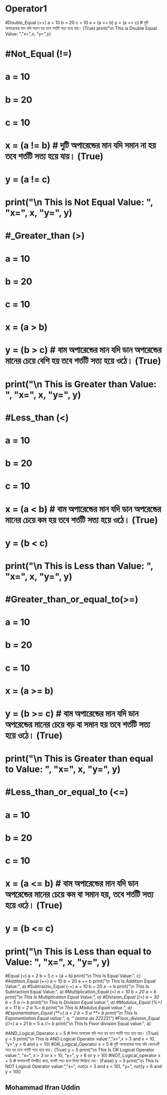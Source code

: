 # Operator1

#Double_Equal (==)
a = 10
b = 20
c = 10
x = (a == b)
y = (a == c)  # দুটি অপারেন্ডের মান যদি সমান হয় তবে শর্তটি সত্য হয়ে যায়। (True) 
print("\n This is Double Equal Value: ","x=",x, "y=",y)
# #Not_Equal (!=)
# a = 10
# b = 20
# c = 10
# x = (a != b)  # দুটি অপারেন্ডের মান যদি সমান না হয় তবে শর্তটি সত্য হয়ে যায়। (True)
# y = (a != c)
# print("\n This is Not Equal Value: ", "x=", x, "y=", y)
# #_Greater_than (>)
# a = 10
# b = 20
# c = 10
# x = (a > b)
# y = (b > c)  # বাম অপারেন্ডের মান যদি ডান অপরেন্ডের মানের চেয়ে বেশি হয় তবে শর্তটি সত্য হয়ে ওঠে। (True)
# print("\n This is Greater than Value: ", "x=", x, "y=", y)
# #Less_than (<)
# a = 10
# b = 20
# c = 10
# x = (a < b)  # বাম অপারেন্ডের মান যদি ডান অপরেন্ডের মানের চেয়ে কম হয় তবে শর্তটি সত্য হয়ে ওঠে। (True)
# y = (b < c)
# print("\n This is Less than Value: ", "x=", x, "y=", y)
# #Greater_than_or_equal_to(>=)
# a = 10
# b = 20
# c = 10
# x = (a >= b)
# y = (b >= c)  # বাম অপারেন্ডের মান যদি ডান অপরেন্ডের মানের চেয়ে বড় বা সমান হয় তবে শর্তটি সত্য হয়ে ওঠে। (True)
# print("\n This is Greater than equal to Value: ", "x=", x, "y=", y)
# #Less_than_or_equal_to (<=)
# a = 10
# b = 20
# c = 10
# x = (a <= b)  # বাম অপারেন্ডের মান যদি ডান অপরেন্ডের মানের চেয়ে কম বা সমান হয়, তবে শর্তটি সত্য হয়ে ওঠে। (True)
# y = (b <= c)
# print("\n This is Less than equal to Value: ", "x=", x, "y=", y)





#Equal (=)
a = 2
b = 5
c = (a + b)
print("\n This Is Equal Value:", c)
#Addition_Equal (+=)
a = 10
b = 20
a += b
print("\n This Is Addition Equal Value:", a)
#Subtractio_Equal (-=)
a = 10
b = 20
a -= b
print("\n This Is Subtraction Equal Value:", a)
#Multiplication_Equal (*=)
a = 10
b = 20
a *= b
print("\n This Is Multiplication Equal Value:", a)
#Division_Equal (/=)
a = 30
b = 5
a /= b
print("\n This Is Division Equal value:", a)
#Modulus_Equal (%=)
a = 11
b = 2
a %= b
print("\n This Is Modulus Equal value:", a)
#Esponentiation_Equal (**=)
a = 2
b = 5
a **= b
print("\n This Is Esponentiation Equal value:", a, " (same as 2*2*2*2*2)")
#Floor_division_Equal (//=)
a = 21
b = 5
a //= b
print("\n This Is Floor division Equal value:", a)


#AND_Logical_Operator
x = 5 # উভয় অপারেন্ড যদি সত্য হয় তবে শর্তটি সত্য হয়ে যায়। (True)
y = 5
print("\n This Is AND Logical Operator value:","x=",x > 3 and x < 10, "y=",y > 6 and y < 10)
#OR_Logical_Operator
x = 5 # দুটি অপারেন্ডের মধ্যে যদি কোনওটি সত্য হয় তবে শর্তটি সত্য হয়ে যায়। (True)
y = 5
print("\n This Is OR Logical Operator value:", "x=", x > 3 or x > 10, "y=", y > 6 or y > 10)
#NOT_Logical_operator
x = 5 # ফলাফলটি বিপরীত করে, ফলটি সত্য হলে মিথ্যা ফিরিয়ে দেয়। (False)
y = 5
print("\n This Is NOT Logical Operator value:","x=", not(x > 3 and x < 10), "y=", not(y > 6 and y < 10))


## Mohammad Ifran Uddin
